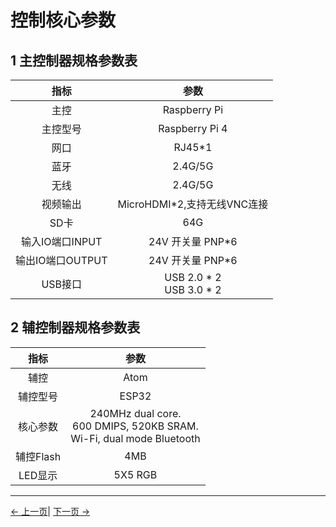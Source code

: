 # 控制核心参数
## 1 主控制器规格参数表

| 指标            | 参数         |
| :---------------: | :----------------: |
| 主控     | Raspberry Pi    |
| 主控型号 | Raspberry Pi 4            |
| 网口            | RJ45*1 |
| 蓝牙     | 2.4G/5G          |
| 无线       | 2.4G/5G            |
| 视频输出      | MicroHDMI*2,支持无线VNC连接    |
| SD卡       |64G |
| 输入IO端口INPUT       | 24V 开关量 PNP*6 |
| 输出IO端口OUTPUT       | 24V 开关量 PNP*6 |
| USB接口      | USB 2.0 * 2 <br> USB 3.0 * 2|

## 2 辅控制器规格参数表

| 指标            | 参数          |
| :--------------: | :----------------: |
| 辅控 | Atom              |
| 辅控型号 | ESP32       |
| 核心参数 | 240MHz dual core. <br> 600 DMIPS, 520KB SRAM. <br> Wi-Fi, dual mode Bluetooth |
| 辅控Flash | 4MB                |
| LED显示 | 5X5 RGB |

---

[← 上一页](../2-ProductFeature/2.1-MachineSpecification.md)| [下一页 →](../2-ProductFeature/2.3-MechanicalStructureParameter.md)